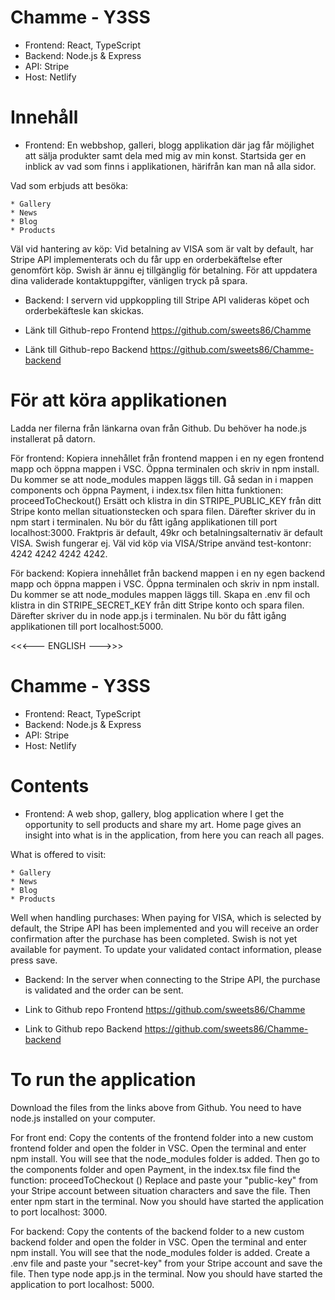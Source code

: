 # Chamme - Y3SS
* Frontend: React, TypeScript
* Backend: Node.js & Express
* API: Stripe
* Host: Netlify

# Innehåll

* Frontend: En webbshop, galleri, blogg applikation där jag får möjlighet att sälja produkter  samt dela med mig av min konst.
Startsida ger en inblick av vad som finns i applikationen, härifrån kan man nå alla sidor.

Vad som erbjuds att besöka:

    * Gallery
    * News
    * Blog
    * Products


Väl vid hantering av köp:
Vid betalning av VISA som är valt by default, har Stripe API implementerats och du får upp en orderbekäftelse efter genomfört köp.
Swish är ännu ej tillgänglig för betalning.
För att uppdatera dina validerade kontaktuppgifter, vänligen tryck på spara.

* Backend: I servern vid uppkoppling till Stripe API valideras köpet och orderbekäftesle kan skickas.

* Länk till Github-repo Frontend
https://github.com/sweets86/Chamme


* Länk till Github-repo Backend
https://github.com/sweets86/Chamme-backend

# För att köra applikationen
Ladda ner filerna från länkarna ovan från Github.
Du behöver ha node.js installerat på datorn.

För frontend:
Kopiera innehållet från frontend mappen i en ny egen frontend mapp och öppna mappen i VSC.
Öppna terminalen och skriv in npm install. Du kommer se att node_modules mappen läggs till.
Gå sedan in i mappen components och öppna Payment, i index.tsx filen hitta funktionen: proceedToCheckout()
Ersätt och klistra in din STRIPE_PUBLIC_KEY från ditt Stripe konto mellan situationstecken och spara filen.
Därefter skriver du in npm start i terminalen. Nu bör du fått igång applikationen till port localhost:3000.
Fraktpris är default, 49kr och betalningsalternativ är default VISA.
Swish fungerar ej.
Väl vid köp via VISA/Stripe använd test-kontonr: 4242 4242 4242 4242.

För backend:
Kopiera innehållet från backend mappen i en ny egen backend mapp och öppna mappen i VSC.
Öppna terminalen och skriv in npm install. Du kommer se att node_modules mappen läggs till.
Skapa en .env fil och klistra in din STRIPE_SECRET_KEY från ditt Stripe konto och spara filen.
Därefter skriver du in node app.js i terminalen.
Nu bör du fått igång applikationen till port localhost:5000.

<<<--- ENGLISH --->>>

# Chamme - Y3SS
* Frontend: React, TypeScript
* Backend: Node.js & Express
* API: Stripe
* Host: Netlify

# Contents

* Frontend: A web shop, gallery, blog application where I get the opportunity to sell products and share my art.
Home page gives an insight into what is in the application, from here you can reach all pages.

What is offered to visit:

    * Gallery
    * News
    * Blog
    * Products


Well when handling purchases:
When paying for VISA, which is selected by default, the Stripe API has been implemented and you will receive an order confirmation after the purchase has been completed.
Swish is not yet available for payment.
To update your validated contact information, please press save.

* Backend: In the server when connecting to the Stripe API, the purchase is validated and the order can be sent.

* Link to Github repo Frontend
https://github.com/sweets86/Chamme


* Link to Github repo Backend
https://github.com/sweets86/Chamme-backend

# To run the application
Download the files from the links above from Github.
You need to have node.js installed on your computer.

For front end:
Copy the contents of the frontend folder into a new custom frontend folder and open the folder in VSC.
Open the terminal and enter npm install. You will see that the node_modules folder is added.
Then go to the components folder and open Payment, in the index.tsx file find the function: proceedToCheckout ()
Replace and paste your "public-key" from your Stripe account between situation characters and save the file.
Then enter npm start in the terminal. Now you should have started the application to port localhost: 3000.

For backend:
Copy the contents of the backend folder to a new custom backend folder and open the folder in VSC.
Open the terminal and enter npm install. You will see that the node_modules folder is added.
Create a .env file and paste your "secret-key" from your Stripe account and save the file.
Then type node app.js in the terminal.
Now you should have started the application to port localhost: 5000.
